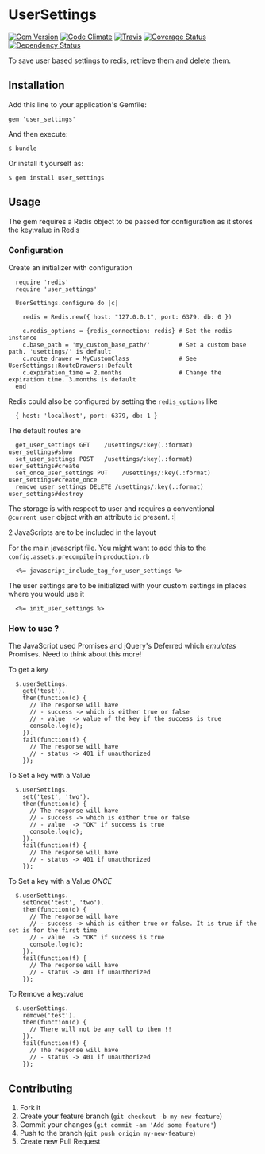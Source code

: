# UserSettings

[![Gem Version](https://badge.fury.io/rb/user_settings.png)](http://rubygems.org/gems/user_settings)
[![Code Climate](https://codeclimate.com/github/dinks/user_settings.png)](https://codeclimate.com/github/dinks/user_settings)
[![Travis](https://api.travis-ci.org/dinks/user_settings.png)](https://travis-ci.org/dinks/user_settings)
[![Coverage Status](https://coveralls.io/repos/dinks/user_settings/badge.png)](https://coveralls.io/r/dinks/user_settings)
[![Dependency Status](https://gemnasium.com/dinks/user_settings.png)](https://gemnasium.com/dinks/user_settings)

To save user based settings to redis, retrieve them and delete them.

## Installation

Add this line to your application's Gemfile:

    gem 'user_settings'

And then execute:

    $ bundle

Or install it yourself as:

    $ gem install user_settings

## Usage

The gem requires a Redis object to be passed for configuration as it stores the key:value in Redis

### Configuration

Create an initializer with configuration

      require 'redis'
      require 'user_settings'

      UserSettings.configure do |c|

        redis = Redis.new({ host: "127.0.0.1", port: 6379, db: 0 })

        c.redis_options = {redis_connection: redis} # Set the redis instance
        c.base_path = 'my_custom_base_path/'        # Set a custom base path. 'usettings/' is default
        c.route_drawer = MyCustomClass              # See UserSettings::RouteDrawers::Default
        c.expiration_time = 2.months                # Change the expiration time. 3.months is default
      end

Redis could also be configured by setting the `redis_options` like

      { host: 'localhost', port: 6379, db: 1 }

The default routes are

      get_user_settings GET    /usettings/:key(.:format) user_settings#show
      set_user_settings POST   /usettings/:key(.:format) user_settings#create
      set_once_user_settings PUT    /usettings/:key(.:format) user_settings#create_once
      remove_user_settings DELETE /usettings/:key(.:format) user_settings#destroy

The storage is with respect to user and requires a conventional `@current_user` object with an
attribute `id` present. :|

2 JavaScripts are to be included in the layout

For the main javascript file. You might want to add this to the `config.assets.precompile` in `production.rb`

      <%= javascript_include_tag_for_user_settings %>

The user settings are to be initialized with your custom settings in places where you would use it

      <%= init_user_settings %>


### How to use ?

The JavaScript used Promises and jQuery's Deferred which *emulates* Promises. Need to think about this more!

To get a key

      $.userSettings.
        get('test').
        then(function(d) {
          // The response will have
          // - success -> which is either true or false
          // - value  -> value of the key if the success is true
          console.log(d);
        }).
        fail(function(f) {
          // The response will have
          // - status -> 401 if unauthorized
        });

To Set a key with a Value

      $.userSettings.
        set('test', 'two').
        then(function(d) {
          // The response will have
          // - success -> which is either true or false
          // - value  -> "OK" if success is true
          console.log(d);
        }).
        fail(function(f) {
          // The response will have
          // - status -> 401 if unauthorized
        });

To Set a key with a Value *ONCE*

      $.userSettings.
        setOnce('test', 'two').
        then(function(d) {
          // The response will have
          // - success -> which is either true or false. It is true if the set is for the first time
          // - value  -> "OK" if success is true
          console.log(d);
        }).
        fail(function(f) {
          // The response will have
          // - status -> 401 if unauthorized
        });

To Remove a key:value

      $.userSettings.
        remove('test').
        then(function(d) {
          // There will not be any call to then !!
        }).
        fail(function(f) {
          // The response will have
          // - status -> 401 if unauthorized
        });

## Contributing

1. Fork it
2. Create your feature branch (`git checkout -b my-new-feature`)
3. Commit your changes (`git commit -am 'Add some feature'`)
4. Push to the branch (`git push origin my-new-feature`)
5. Create new Pull Request
